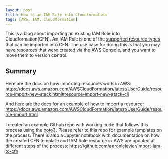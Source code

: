 ```yaml
---
layout: post
title: How to an IAM Role into Cloudformation
tags: [AWS, IAM, Cloudformation]
---
```


This is a blog about importing an existing IAM Role into Cloudformation(CFN). An IAM Role is one of the [supported resource types](https://docs.aws.amazon.com/AWSCloudFormation/latest/UserGuide/resource-import-supported-resources.html) that can be imported into CFN. The use case for doing this is that you may have resources that were created via the AWS Console, and you want to move them to version control.

## Summary

Here are the docs on how importing resources work in AWS: https://docs.aws.amazon.com/AWSCloudFormation/latest/UserGuide/resource-import-new-stack.html#resource-import-new-stack-cli

And here are the docs for an example of how to import a resource: https://docs.aws.amazon.com/AWSCloudFormation/latest/UserGuide/resource-import.html

I created an example Github repo with working code that follows this process using the [boto3](https://aws.amazon.com/sdk-for-python/). Please refer to this repo for example templates on the process. There is also a Jupyter notebook with documentation on how the created CFN template and IAM Role resource in AWS are updated at different steps of the process: https://github.com/aaronlelevier/import-iam-to-cfn

